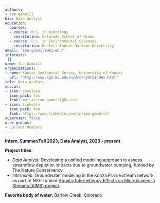 ```yaml
---
authors:
- ian-gambill
bio: Data Analyst
education:
  courses:
  - course: M.S. in Hydrology
    institution: Colorado School of Mines
  - course: B.S. in Environmental Sciences
    institution: Haskell Indian Nations University
email: "ian.gambill@ku.edu"
interests:
 []
name: Ian Gambill
organizations:
- name: Kansas Geological Survey, University of Kansas
  url: "http://www.kgs.ku.edu/Hydro/hydroIndex.html"
role: Data Analyst
social:
- icon: envelope
  icon_pack: fas
  link: mailto:ian.gambill@ku.edu
- icon: linkedin
  icon_pack: fab
  link: https://www.linkedin.com/in/ian-gambill/
superuser: false
user_groups:
- Current Members
---
```

**Intern, Summer/Fall 2023; Data Analyst, 2023 - present.**

**Project titles:**

 - *Data Analyst:* Developing a unified modeling approach to assess streamflow depletion impacts due to groundwater pumping, funded by The Nature Conservancy.
 - *Internship:* Groundwater modeling in the Konza Prairie stream network as part of NSF-funded [Aquatic Intermittency Effects on Microbiomes in Streams (AIMS) project](https://www.nsf.gov/awardsearch/showAward?AWD_ID=2019603&HistoricalAwards=false). 

**Favorite body of water:** Barlow Creek, Colorado